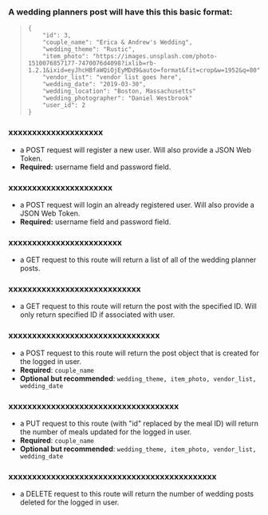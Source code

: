 ### A wedding planners post will have this this basic format: 
>     {
>         "id": 3,
>         "couple_name": "Erica & Andrew's Wedding",
>         "wedding_theme": "Rustic",
>         "item_photo": "https://images.unsplash.com/photo-1510076857177-7470076d4098?ixlib=rb-1.2.1&ixid=eyJhcHBfaWQiOjEyMDd9&auto=format&fit=crop&w=1952&q=80",
>         "vendor_list": "vendor list goes here",
>         "wedding_date": "2019-03-30",
>         "wedding_location": "Boston, Massachusetts" 
>         "wedding_photographer": "Daniel Westbrook"
>         "user_id": 2
>     }


### xxxxxxxxxxxxxxxxxxxx
* a POST request will register a new user. Will also provide a JSON Web Token. 
* **Required:** username field and password field.

### xxxxxxxxxxxxxxxxxxxxxx
* a POST request will login an already registered user. Will also provide a JSON Web Token. 
* **Required:** username field and password field.


### xxxxxxxxxxxxxxxxxxxxxxxx
* a GET request to this route will return a list of all of the wedding planner posts. 

### xxxxxxxxxxxxxxxxxxxxxxxxxxxx
* a GET request to this route will return the post with the specified ID. Will only return specified ID if associated with user. 

### xxxxxxxxxxxxxxxxxxxxxxxxxxxxxxxx
* a POST request to this route will return the post object that is created for the logged in user.
* **Required**: `couple_name`
* **Optional but recommended**: `wedding_theme, item_photo, vendor_list, wedding_date`

### xxxxxxxxxxxxxxxxxxxxxxxxxxxxxxxxxxxx
* a PUT request to this route (with "id" replaced by the meal ID) will return the number of meals updated for the logged in user. 
* **Required**: `couple_name`
* **Optional but recommended**: `wedding_theme, item_photo, vendor_list, wedding_date`


### xxxxxxxxxxxxxxxxxxxxxxxxxxxxxxxxxxxxxxxxxxxx
* a DELETE request to this route will return the number of wedding posts deleted for the logged in user. 
